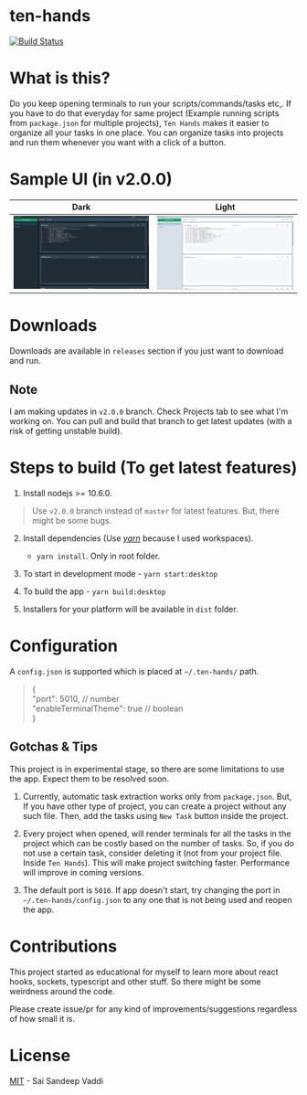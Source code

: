 # ten-hands

[![Build Status](https://dev.azure.com/saisandeepvaddi/Ten%20Hands/_apis/build/status/All%20OS?branchName=master)](https://dev.azure.com/saisandeepvaddi/Ten%20Hands/_build/latest?definitionId=4&branchName=master)

# What is this?

Do you keep opening terminals to run your scripts/commands/tasks etc,. If you have to do that everyday for same project (Example running scripts from `package.json` for multiple projects), `Ten Hands` makes it easier to organize all your tasks in one place.
You can organize tasks into projects and run them whenever you want with a click of a button.

# Sample UI (in v2.0.0)

|                  Dark                  |                  Light                  |
| :------------------------------------: | :-------------------------------------: |
| <img src="/docs/images/demo_dark.PNG"> | <img src="/docs/images/demo_light.PNG"> |

# Downloads

Downloads are available in `releases` section if you just want to download and run.

## Note

I am making updates in `v2.0.0` branch. Check Projects tab to see what I'm working on. You can pull and build that branch to get latest updates (with a risk of getting unstable build).

# Steps to build (To get latest features)

1. Install nodejs >= 10.6.0.

> Use `v2.0.0` branch instead of `master` for latest features. But, there might be some bugs.

2. Install dependencies (Use [_yarn_](https://yarnpkg.com/en/) because I used workspaces).

   - `yarn install`. Only in root folder.

3. To start in development mode - `yarn start:desktop`

4. To build the app - `yarn build:desktop`

5. Installers for your platform will be available in `dist` folder.

# Configuration

A `config.json` is supported which is placed at `~/.ten-hands/` path.

> {  
>  "port": 5010, // number  
>  "enableTerminalTheme": true // boolean  
> }

## Gotchas & Tips

This project is in experimental stage, so there are some limitations to use the app. Expect them to be resolved soon.

1. Currently, automatic task extraction works only from `package.json`. But, If you have other type of project, you can create a project without any such file. Then, add the tasks using `New Task` button inside the project.

2. Every project when opened, will render terminals for all the tasks in the project which can be costly based on the number of tasks. So, if you do not use a certain task, consider deleting it (not from your project file. Inside `Ten Hands`). This will make project switching faster. Performance will improve in coming versions.

3. The default port is `5010`. If app doesn't start, try changing the port in `~/.ten-hands/config.json` to any one that is not being used and reopen the app.

# Contributions

This project started as educational for myself to learn more about react hooks, sockets, typescript and other stuff. So there might be some weirdness around the code.

Please create issue/pr for any kind of improvements/suggestions regardless of how small it is.

# License

[MIT](/LICENSE) - Sai Sandeep Vaddi
